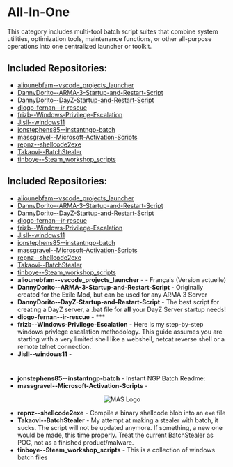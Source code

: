 # All-In-One

This category includes multi-tool batch script suites that combine system utilities, optimization tools, maintenance functions, or other all-purpose operations into one centralized launcher or toolkit.

## Included Repositories:

- [aliounebfam--vscode_projects_launcher](aliounebfam--vscode_projects_launcher.Name)
- [DannyDorito--ARMA-3-Startup-and-Restart-Script](DannyDorito--ARMA-3-Startup-and-Restart-Script.Name)
- [DannyDorito--DayZ-Startup-and-Restart-Script](DannyDorito--DayZ-Startup-and-Restart-Script.Name)
- [diogo-fernan--ir-rescue](diogo-fernan--ir-rescue.Name)
- [frizb--Windows-Privilege-Escalation](frizb--Windows-Privilege-Escalation.Name)
- [Jisll--windows11](Jisll--windows11.Name)
- [jonstephens85--instantngp-batch](jonstephens85--instantngp-batch.Name)
- [massgravel--Microsoft-Activation-Scripts](massgravel--Microsoft-Activation-Scripts.Name)
- [repnz--shellcode2exe](repnz--shellcode2exe.Name)
- [Takaovi--BatchStealer](Takaovi--BatchStealer.Name)
- [tinboye--Steam_workshop_scripts](tinboye--Steam_workshop_scripts.Name)

## Included Repositories:

- [aliounebfam--vscode_projects_launcher](aliounebfam--vscode_projects_launcher.Name)
- [DannyDorito--ARMA-3-Startup-and-Restart-Script](DannyDorito--ARMA-3-Startup-and-Restart-Script.Name)
- [DannyDorito--DayZ-Startup-and-Restart-Script](DannyDorito--DayZ-Startup-and-Restart-Script.Name)
- [diogo-fernan--ir-rescue](diogo-fernan--ir-rescue.Name)
- [frizb--Windows-Privilege-Escalation](frizb--Windows-Privilege-Escalation.Name)
- [Jisll--windows11](Jisll--windows11.Name)
- [jonstephens85--instantngp-batch](jonstephens85--instantngp-batch.Name)
- [massgravel--Microsoft-Activation-Scripts](massgravel--Microsoft-Activation-Scripts.Name)
- [repnz--shellcode2exe](repnz--shellcode2exe.Name)
- [Takaovi--BatchStealer](Takaovi--BatchStealer.Name)
- [tinboye--Steam_workshop_scripts](tinboye--Steam_workshop_scripts.Name)
- **aliounebfam--vscode_projects_launcher** - - Français (Version actuelle)
- **DannyDorito--ARMA-3-Startup-and-Restart-Script** - Originally created for the Exile Mod, but can be used for any ARMA 3 Server
- **DannyDorito--DayZ-Startup-and-Restart-Script** - The best script for creating a DayZ server, a .bat file for **all** your DayZ Server startup needs!
- **diogo-fernan--ir-rescue** - ***
- **frizb--Windows-Privilege-Escalation** - Here is my step-by-step windows privlege escalation methodology. This guide assumes you are starting with a very limited shell like a webshell, netcat reverse shell or a remote telnet connection.
- **Jisll--windows11** - <h1 align="center">
- **jonstephens85--instantngp-batch** - Instant NGP Batch Readme:
- **massgravel--Microsoft-Activation-Scripts** - <p align="center"><img src="https://massgrave.dev/img/logo_small.png" alt="MAS Logo"></p>
- **repnz--shellcode2exe** - Compile a binary shellcode blob into an exe file
- **Takaovi--BatchStealer** - My attempt at making a stealer with batch, it sucks. The script will not be updated anymore. If something, a new one would be made, this time properly. Treat the current BatchStealer as POC, not as a finished product/malware.
- **tinboye--Steam_workshop_scripts** - This is a collection of windows batch files
